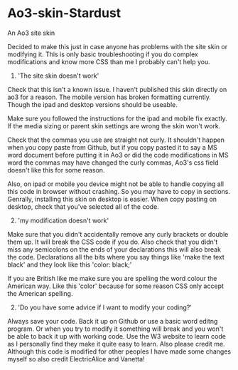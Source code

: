# Ao3-skin-Stardust
An Ao3 site skin

Decided to make this just in case anyone has problems with the site skin or modifying it. 
This is only basic troubleshooting if you do complex modifications and know more CSS than me I probably can't help you.

1. 'The site skin doesn't work'

Check that this isn't a known issue. I haven't published this skin directly on ao3 for a reason.
The mobile version has broken formatting currently. Though the ipad and desktop versions should be useable.

Make sure you followed the instructions for the ipad and mobile fix exactly. If the media sizing or parent skin settings are wrong the skin won't work. 

Check that the commas you use are straight not curly. It shouldn't happen when you copy paste from Github, but if you copy pasted it to say a MS word document before putting it in Ao3 or did the code modifications in MS word the commas may have changed the curly commas, Ao3's css field doesn't like this for some reason.

Also, on ipad or mobile you device might not be able to handle copying all this code in browser without crashing. So you may have to copy in sections. Genrally, installing this skin on desktop is easier. When copy pasting on desktop, check that you've selected all of the code.


2. 'my modification doesn't work'

Make sure that you didn't accidentally remove any curly brackets or double them up. It will break the CSS code if you do. Also check that you didn't miss any semicolons on the ends of your declarations this will also break the code. Declarations all the bits where you say things like 'make the text black' and they look like this 'color: black;'

If you are British like me make sure you are spelling the word colour the American way.
Like this 'color' because for some reason CSS only accept the American spelling.


2. 'Do you have some advice if I want to modify your coding?'

Always save your code. Back it up on Github or use a basic word editng program. Or
when you try to modify it something will break and you won't be able to back it up with working code.
Use the W3 website to learn code as I personally find they make it quite easy to learn. 
Also please credit me. Although this code is modified for other peoples I have made some changes myself so also credit ElectricAlice and Vanetta!
